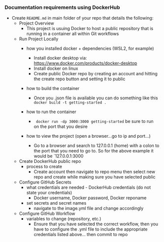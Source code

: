 ### Documentation requirements using DockerHub
- Create `README.md` in main folder of your repo that details the following:
    - Project Overview
      - This project is usuing Docker to host a public repository that is running in a container all within Git workflows  
    - Run Project Locally  
        - how you installed docker + dependencies (WSL2, for example)  
          - Install docker desktop via: https://www.docker.com/products/docker-desktop  
          - Install docker on linux    
          - Create public Docker repo by creating an account and hitting the create repo button and setting it to public    
            
        - how to build the container
          - Once you .json file is available you can do something like this ` docker build -t getting-started .`    
        - how to run the container    
          - ` docker run -dp 3000:3000 getting-started` be sure to run on the port that you desire     
        - how to view the project (open a browser...go to ip and port...)   
          -  Go to a browser and search to 127.0.0.1 (home) with a colon to the port that you need to go to. So for the above   example it would be `127.0.0.1:3000
    - Create DockerHub public repo  
        - process to create   
          - Create account then navigate to repo menu then select new repo and create while making sure you have selected public     
    - Configure GitHub Secrets   
        - what credentials are needed - DockerHub credentials (do not state your credentials)  
          - Docker username, Docker password, Docker reponame
        - set secrets and secret names  
          - navigate to the image.yml file and change accordingly   
    - Configure GitHub Workflow
        - variables to change (repository, etc.) 
          - Ensure that you have selected the correct workflow, then you have to configure the .yml file  to include the appropriate credentials listed above... then commit to repo
